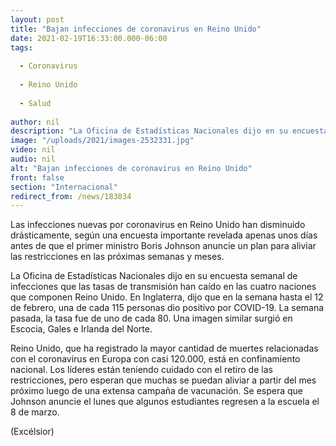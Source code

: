 ```yaml
---
layout: post
title: "Bajan infecciones de coronavirus en Reino Unido"
date: 2021-02-19T16:33:00.000-06:00
tags:
  
  - Coronavirus
  
  - Reino Unido
  
  - Salud
  
author: nil
description: "La Oficina de Estadísticas Nacionales dijo en su encuesta semanal de infecciones que las tasas de transmisión han caído en las cuatro naciones que componen Reino Unido"
image: "/uploads/2021/images-2532331.jpg"
video: nil
audio: nil
alt: "Bajan infecciones de coronavirus en Reino Unido"
front: false
section: "Internacional"
redirect_from: /news/183034
---
```


Las infecciones nuevas por coronavirus en Reino Unido han disminuido drásticamente, según una encuesta importante revelada apenas unos días antes de que el primer ministro Boris Johnson anuncie un plan para aliviar las restricciones en las próximas semanas y meses.

La Oficina de Estadísticas Nacionales dijo en su encuesta semanal de infecciones que las tasas de transmisión han caído en las cuatro naciones que componen Reino Unido. En Inglaterra, dijo que en la semana hasta el 12 de febrero, una de cada 115 personas dio positivo por COVID-19. La semana pasada, la tasa fue de uno de cada 80. Una imagen similar surgió en Escocia, Gales e Irlanda del Norte.

Reino Unido, que ha registrado la mayor cantidad de muertes relacionadas con el coronavirus en Europa con casi 120.000, está en confinamiento nacional. Los líderes están teniendo cuidado con el retiro de las restricciones, pero esperan que muchas se puedan aliviar a partir del mes próximo luego de una extensa campaña de vacunación. Se espera que Johnson anuncie el lunes que algunos estudiantes regresen a la escuela el 8 de marzo.

(Excélsior)